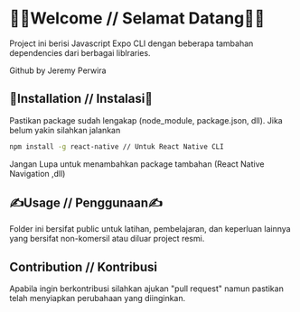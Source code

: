 # 🙋‍♂️Welcome // Selamat Datang🙋‍♂️
Project ini berisi Javascript Expo CLI dengan beberapa tambahan dependencies dari berbagai liblraries.

Github by Jeremy Perwira 

## 📩Installation // Instalasi📩
Pastikan package sudah lengakap (node_module, package.json, dll).
Jika belum yakin silahkan jalankan
```bash
npm install -g react-native // Untuk React Native CLI
```
Jangan Lupa untuk menambahkan package tambahan (React Native Navigation ,dll)

## ✍️Usage // Penggunaan✍️
Folder ini bersifat public untuk latihan, pembelajaran, dan keperluan lainnya yang bersifat non-komersil 
atau diluar project resmi.

## Contribution // Kontribusi
Apabila ingin berkontribusi silahkan ajukan "pull request" namun pastikan telah menyiapkan perubahaan yang
diinginkan.

